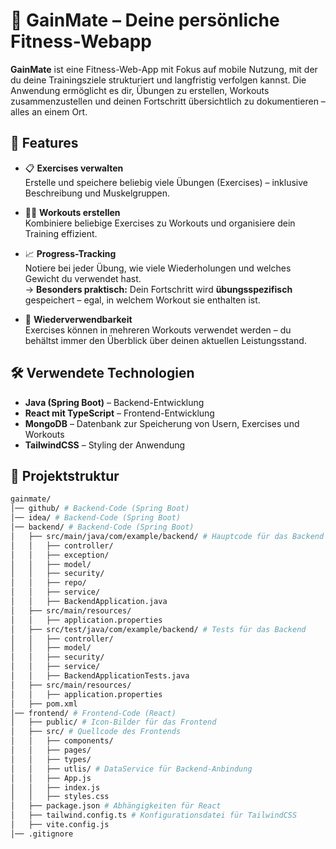 # 💪 GainMate – Deine persönliche Fitness-Webapp

**GainMate** ist eine Fitness-Web-App mit Fokus auf mobile Nutzung, mit der du deine Trainingsziele strukturiert und langfristig verfolgen kannst. Die Anwendung ermöglicht es dir, Übungen zu erstellen, Workouts zusammenzustellen und deinen Fortschritt übersichtlich zu dokumentieren – alles an einem Ort.


## 🚀 Features

- 📋 **Exercises verwalten**  
  Erstelle und speichere beliebig viele Übungen (Exercises) – inklusive Beschreibung und Muskelgruppen.

- 🏋️‍♂️ **Workouts erstellen**  
  Kombiniere beliebige Exercises zu Workouts und organisiere dein Training effizient.

- 📈 **Progress-Tracking**  
  Notiere bei jeder Übung, wie viele Wiederholungen und welches Gewicht du verwendet hast.  
  → **Besonders praktisch:** Dein Fortschritt wird **übungsspezifisch** gespeichert – egal, in welchem Workout sie enthalten ist.

- 🔁 **Wiederverwendbarkeit**  
  Exercises können in mehreren Workouts verwendet werden – du behältst immer den Überblick über deinen aktuellen Leistungsstand.


## 🛠️ Verwendete Technologien

- **Java (Spring Boot)** – Backend-Entwicklung
- **React mit TypeScript** – Frontend-Entwicklung
- **MongoDB** – Datenbank zur Speicherung von Usern, Exercises und Workouts
- **TailwindCSS** – Styling der Anwendung

## 📂 Projektstruktur
```bash
gainmate/
│── github/ # Backend-Code (Spring Boot) 
│── idea/ # Backend-Code (Spring Boot) 
│── backend/ # Backend-Code (Spring Boot) 
│   ├── src/main/java/com/example/backend/ # Hauptcode für das Backend 
│   │   ├── controller/ 
│   │   ├── exception/ 
│   │   ├── model/
│   │   ├── security/
│   │   ├── repo/
│   │   ├── service/ 
│   │   ├── BackendApplication.java 
│   ├── src/main/resources/ 
│   │   ├── application.properties
│   ├── src/test/java/com/example/backend/ # Tests für das Backend
│   │   ├── controller/ 
│   │   ├── model/
│   │   ├── security/
│   │   ├── service/ 
│   │   ├── BackendApplicationTests.java 
│   ├── src/main/resources/ 
│   │   ├── application.properties  
│   ├── pom.xml 
│── frontend/ # Frontend-Code (React)
│   ├── public/ # Icon-Bilder für das Frontend
│   ├── src/ # Quellcode des Frontends 
│   │   ├── components/ 
│   │   ├── pages/ 
│   │   ├── types/ 
│   │   ├── utlis/ # DataService für Backend-Anbindung  
│   │   ├── App.js 
│   │   ├── index.js 
│   │   ├── styles.css 
│   ├── package.json # Abhängigkeiten für React
│   ├── tailwind.config.ts # Konfigurationsdatei für TailwindCSS
│   ├── vite.config.js
│── .gitignore
```
